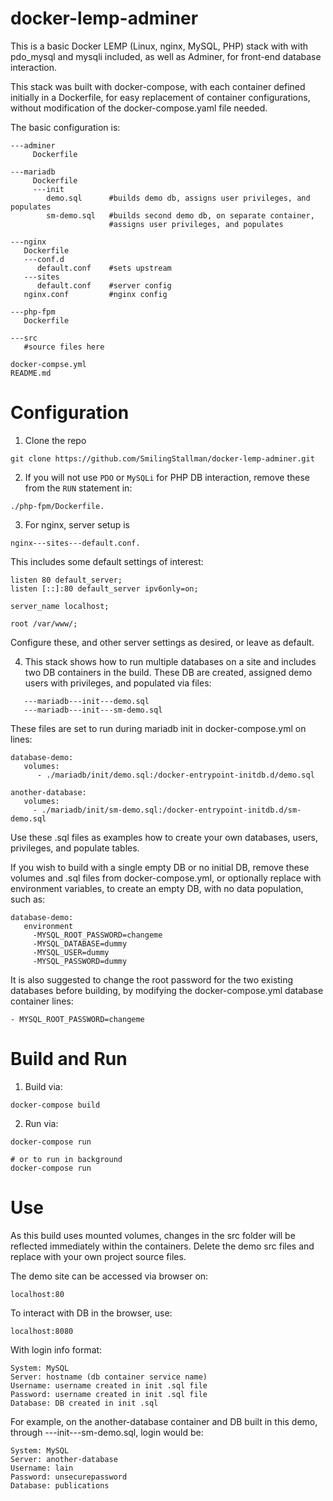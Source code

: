 # docker-lemp-adminer


This is a basic Docker LEMP (Linux, nginx, MySQL, PHP) stack with with pdo_mysql and mysqli included, as well as Adminer, for front-end database interaction.

This stack was built with docker-compose, with each container defined initially in a Dockerfile, for easy replacement of container configurations, without modification of the docker-compose.yaml file needed.

The basic configuration is:

```
---adminer
     Dockerfile

---mariadb
     Dockerfile
     ---init
        demo.sql      #builds demo db, assigns user privileges, and populates
        sm-demo.sql   #builds second demo db, on separate container,
                      #assigns user privileges, and populates

---nginx
   Dockerfile
   ---conf.d
      default.conf    #sets upstream
   ---sites
      default.conf    #server config
   nginx.conf         #nginx config

---php-fpm
   Dockerfile

---src
   #source files here

docker-compse.yml
README.md
```


# Configuration

1) Clone the repo

```
git clone https://github.com/SmilingStallman/docker-lemp-adminer.git
```


2) If you will not use ```PDO``` or ```MySQLi``` for PHP DB interaction, remove these from the ```RUN``` statement in:
```
./php-fpm/Dockerfile.
```


3) For nginx, server setup is
```
nginx---sites---default.conf.
```
This includes some default settings of interest:
```
listen 80 default_server;
listen [::]:80 default_server ipv6only=on;

server_name localhost;

root /var/www/;
```
Configure these, and other server settings as desired, or leave as default.


4) This stack shows how to run multiple databases on a site and includes two DB containers in the build. These DB are created, assigned demo users with privileges, and populated via files:
```
   ---mariadb---init---demo.sql
   ---mariadb---init---sm-demo.sql
```
These files are set to run during mariadb init in docker-compose.yml on lines:
```
database-demo:
   volumes:
      - ./mariadb/init/demo.sql:/docker-entrypoint-initdb.d/demo.sql

another-database:
   volumes:
     - ./mariadb/init/sm-demo.sql:/docker-entrypoint-initdb.d/sm-demo.sql
```
Use these .sql files as examples how to create your own databases, users, privileges, and populate tables.

If you wish to build with a single empty DB or no initial DB, remove these volumes and .sql files from docker-compose.yml, or optionally replace with environment variables, to create an empty DB, with no data population, such as:
```
database-demo:
   environment
     -MYSQL_ROOT_PASSWORD=changeme
     -MYSQL_DATABASE=dummy
     -MYSQL_USER=dummy
     -MYSQL_PASSWORD=dummy
```
It is also suggested to change the root password for the two existing databases before building, by modifying the docker-compose.yml database container lines:
```
- MYSQL_ROOT_PASSWORD=changeme
```

# Build and Run
1) Build via:
```
docker-compose build
````
2) Run via:
```
docker-compose run

# or to run in background
docker-compose run
````

# Use
As this build uses mounted volumes, changes in the src folder will be reflected immediately within the containers. Delete the demo src files and replace with your own project source files.

The demo site can be accessed via browser on:
```
localhost:80
````

To interact with DB in the browser, use:
```
localhost:8080
```
With login info format:
```
System: MySQL
Server: hostname (db container service name)
Username: username created in init .sql file
Password: username created in init .sql file
Database: DB created in init .sql
````
For example, on the another-database container and DB built in this demo, through ---init---sm-demo.sql, login would be:
```
System: MySQL
Server: another-database
Username: lain
Password: unsecurepassword
Database: publications
````
